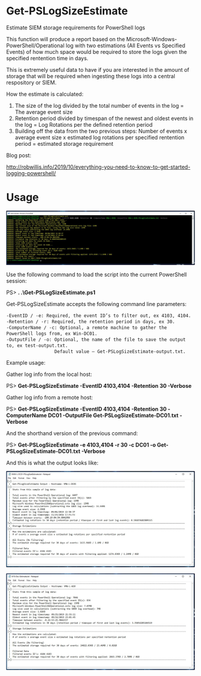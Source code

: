 # Get-PSLogSizeEstimate
Estimate SIEM storage requirements for PowerShell logs

This function will produce a report based on the Microsoft-Windows-PowerShell/Operational
log with two estimations (All Events vs Specified Events) of how much space would be 
required to store the logs given the specified rentention time in days.

This is extremely useful data to have if you are interested in the amount of storage 
that will be required when ingesting these logs into a central respository or SIEM.

How the estimate is calculated:
1. The size of the log divided by the total number of events in the log = The average event size
2. Retention period divided by timespan of the newest and oldest events in the log = Log Rotations per
   the defined retention period 
3. Building off the data from the two previous steps:
   Number of events x average event size x estimated log rotations per specified rentention period = 
   estimated storage requirement

Blog post:

http://robwillis.info/2019/10/everything-you-need-to-know-to-get-started-logging-powershell/

# Usage

![Example Usage](https://github.com/robwillisinfo/Get-PSLogSizeEstimate/blob/master/Get-PSLogSizeEstimate.jpg)

Use the following command to load the script into the current PowerShell session:

PS> **. .\Get-PSLogSizeEstimate.ps1**

Get-PSLogSizeEstimate accepts the following command line parameters:

    -EventID / -e: Required, the event ID’s to filter out, ex 4103, 4104.
    -Retention / -r: Required, the retention period in days, ex 30.
    -ComputerName / -c: Optional, a remote machine to gather the PowerShell logs from, ex Win-DC01.
    -OutputFile / -o: Optional, the name of the file to save the output to, ex test-output.txt.
                      Default value – Get-PSLogSizeEstimate-output.txt.

Example usage:

Gather log info from the local host:

PS> **Get-PSLogSizeEstimate -EventID 4103,4104 -Retention 30 -Verbose**

Gather log info from a remote host:

PS> **Get-PSLogSizeEstimate -EventID 4103,4104 -Retention 30 -ComputerName DC01 -OutputFile Get-PSLogSizeEstimate-DC01.txt -Verbose**

And the shorthand version of the previous command:

PS> **Get-PSLogSizeEstimate -e 4103,4104 -r 30 -c DC01 -o Get-PSLogSizeEstimate-DC01.txt -Verbose**

And this is what the output looks like:

![Example Report](https://github.com/robwillisinfo/Get-PSLogSizeEstimate/blob/master/Example-Report1.jpg)

![Example Report](https://github.com/robwillisinfo/Get-PSLogSizeEstimate/blob/master/Example-Report2.jpg)


